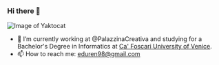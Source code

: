 ### Hi there 👋

<!--
**edoardomazzon/edoardomazzon** is a ✨ _special_ ✨ repository because its `README.md` (this file) appears on your GitHub profile.

Here are some ideas to get you started:

- 🔭 I’m currently working on ...
- 🌱 I’m currently learning ...
- 👯 I’m looking to collaborate on ...
- 🤔 I’m looking for help with ...
- 💬 Ask me about ...
- 📫 How to reach me: ...
- 😄 Pronouns: ...
- ⚡ Fun fact: ...
-->

![Image of Yaktocat](https://img.shields.io/badge/-HTML5-E34F26?style=flat-square&logo=vue&logoColor=white)

- 🔭 I’m currently working at @PalazzinaCreativa and studying for a Bachelor's Degree in Informatics at [Ca' Foscari University of Venice](https://www.unive.it).
- 📫 How to reach me: [eduren98@gmail.com](mailto:eduren98@gmail.com?subject=[GitHub]%20Source%20Han%20Sans)
